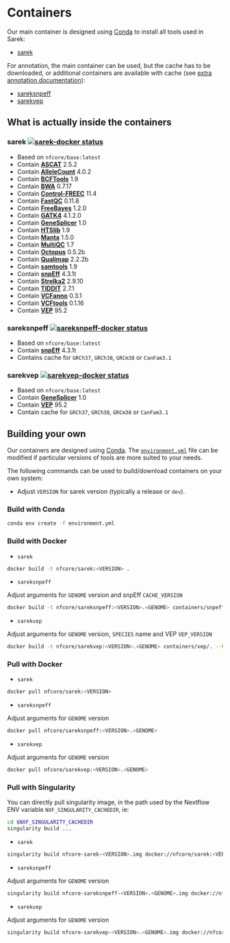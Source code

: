 # Containers

Our main container is designed using [Conda](https://conda.io/) to install all tools used in Sarek:

- [sarek](#sarek-)

For annotation, the main container can be used, but the cache has to be downloaded, or additional containers are available with cache (see [extra annotation documentation](annotation.md)):

- [sareksnpeff](#sareksnpeff-)
- [sarekvep](#sarekvep-)

## What is actually inside the containers

### sarek [![sarek-docker status](https://img.shields.io/docker/automated/nfcore/sarek.svg)](https://hub.docker.com/r/nfcore/sarek)

- Based on `nfcore/base:latest`
- Contain **[ASCAT](https://github.com/Crick-CancerGenomics/ascat)** 2.5.2
- Contain **[AlleleCount](https://github.com/cancerit/alleleCount)** 4.0.2
- Contain **[BCFTools](https://github.com/samtools/bcftools)** 1.9
- Contain **[BWA](https://github.com/lh3/bwa)** 0.7.17
- Contain **[Control-FREEC](https://github.com/BoevaLab/FREEC)** 11.4
- Contain **[FastQC](http://www.bioinformatics.babraham.ac.uk/projects/fastqc/)** 0.11.8
- Contain **[FreeBayes](https://github.com/ekg/freebayes)** 1.2.0
- Contain **[GATK4](https://github.com/broadinstitute/gatk)** 4.1.2.0
- Contain **[GeneSplicer](https://ccb.jhu.edu/software/genesplicer/)** 1.0
- Contain **[HTSlib](https://github.com/samtools/htslib)** 1.9
- Contain **[Manta](https://github.com/Illumina/manta)** 1.5.0
- Contain **[MultiQC](https://github.com/ewels/MultiQC/)** 1.7
- Contain **[Octopus](https://github.com/luntergroup/octopus)** 0.5.2b
- Contain **[Qualimap](http://qualimap.bioinfo.cipf.es)** 2.2.2b
- Contain **[samtools](https://github.com/samtools/samtools)** 1.9
- Contain **[snpEff](http://snpeff.sourceforge.net/)** 4.3.1t
- Contain **[Strelka2](https://github.com/Illumina/strelka)** 2.9.10
- Contain **[TIDDIT](https://github.com/SciLifeLab/TIDDIT)** 2.7.1
- Contain **[VCFanno](https://github.com/brentp/vcfanno)** 0.3.1
- Contain **[VCFtools](https://vcftools.github.io/index.html)** 0.1.16
- Contain **[VEP](https://github.com/Ensembl/ensembl-vep)** 95.2

### sareksnpeff [![sareksnpeff-docker status](https://img.shields.io/docker/automated/nfcore/sareksnpeff.svg)](https://hub.docker.com/r/nfcore/sareksnpeff)

- Based on `nfcore/base:latest`
- Contain **[snpEff](http://snpeff.sourceforge.net/)** 4.3.1t
- Contains cache for `GRCh37`, `GRCh38`, `GRCm38` or `CanFam3.1`

### sarekvep [![sarekvep-docker status](https://img.shields.io/docker/automated/nfcore/sarekvep.svg)](https://hub.docker.com/r/nfcore/sarekvep)

- Based on `nfcore/base:latest`
- Contain **[GeneSplicer](https://ccb.jhu.edu/software/genesplicer/)** 1.0
- Contain **[VEP](https://github.com/Ensembl/ensembl-vep)** 95.2
- Contain cache for `GRCh37`, `GRCh38`, `GRCm38` or `CanFam3.1`

## Building your own

Our containers are designed using [Conda](https://conda.io/).
The [`environment.yml`](../environment.yml) file can be modified if particular versions of tools are more suited to your needs.

The following commands can be used to build/download containers on your own system:

- Adjust `VERSION` for sarek version (typically a release or `dev`).

### Build with Conda

```Bash
conda env create -f environment.yml
```

### Build with Docker

- `sarek`

```Bash
docker build -t nfcore/sarek:<VERSION> .
```

- `sareksnpeff`

Adjust arguments for `GENOME` version and snpEff `CACHE_VERSION`

```Bash
docker build -t nfcore/sareksnpeff:<VERSION>.<GENOME> containers/snpeff/. --build-arg GENOME=<GENOME> --build-arg CACHE_VERSION=<CACHE_VERSION>
```

- `sarekvep`

Adjust arguments for `GENOME` version, `SPECIES` name and VEP `VEP_VERSION`

```Bash
docker build -t nfcore/sarekvep:<VERSION>.<GENOME> containers/vep/. --build-arg GENOME=<GENOME> --build-arg SPECIES=<SPECIES> --build-arg VEP_VERSION=<VEP_VERSION>
```

### Pull with Docker

- `sarek`

```Bash
docker pull nfcore/sarek:<VERSION>
```

- `sareksnpeff`

Adjust arguments for `GENOME` version

```Bash
docker pull nfcore/sareksnpeff:<VERSION>.<GENOME>
```

- `sarekvep`

Adjust arguments for `GENOME` version

```Bash
docker pull nfcore/sarekvep:<VERSION>.<GENOME>
```

### Pull with Singularity

You can directly pull singularity image, in the path used by the Nextflow ENV variable `NXF_SINGULARITY_CACHEDIR`, ie:

```Bash
cd $NXF_SINGULARITY_CACHEDIR
singularity build ...
```

- `sarek`

```Bash
singularity build nfcore-sarek-<VERSION>.img docker://nfcore/sarek:<VERSION>
```

- `sareksnpeff`

Adjust arguments for `GENOME` version

```Bash
singularity build nfcore-sareksnpeff-<VERSION>.<GENOME>.img docker://nfcore/sareksnpeff:<VERSION>.<GENOME>
```

- `sarekvep`

Adjust arguments for `GENOME` version

```Bash
singularity build nfcore-sarekvep-<VERSION>.<GENOME>.img docker://nfcore/sarekvep:<VERSION>.<GENOME>
```
